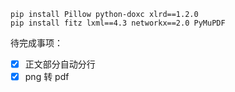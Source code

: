 ```
pip install Pillow python-doxc xlrd==1.2.0
pip install fitz lxml==4.3 networkx==2.0 PyMuPDF
```



待完成事项：

- [x]  正文部分自动分行
- [x]  png 转 pdf
